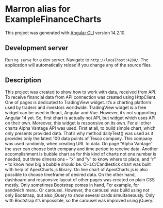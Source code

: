 # Marron alias for ExampleFinanceCharts

This project was generated with [Angular CLI](https://github.com/angular/angular-cli) version 14.2.10.

## Development server

Run `ng serve` for a dev server. Navigate to `http://localhost:4200/`. The application will automatically reload if you change any of the source files.

## Description
This project was created to show how to work with data, received from API. 
To receive financial data from API connection was created using HttpClient.
One of pages is dedicated to TradingView widget. It’s a charting platform used by traders and investors worldwide. TradingView widget is a free widget can be used in React, Angular and Vue. However, it’s not supporting Angular 14 yet. So, first chart is actually not API, but widget which uses API on their own. Moreover, this widget is responsive on its own.
For all other charts Alpha Vantage API was used. First at all, to build simple chart, which only presents provided data. That’s why method dailyTest() was used as it provides only the latest 100 data points of Tesco company. This company was used randomly, when creating URL to data. 
On page “Alpha Vantage” the user can choose both company and time period to receive data.
Another accomplishment is bubble chart as for this kind of charts not one number is needed, but three dimensions – “x” and “y” to know where to place, and “r” – to know how big a bubble should be.
OHLC/Candlestick chart was built with help of ApexCharts.js library. On line chart of ApexCharts.js is also possible to choose timeframe of desired data. 
On the other hand, dashboard and responsive layout of other pages was created on plain CSS mostly. Only sometimes Bootstrap comes in hand, For example, for sandwich menu. Or carousel. However, the carousel was build using not only Bootstrap, but also jQuery to show several cards simultaneously. Only with Bootstrap it’s impossible, so the carousel was improved using jQuery. 

